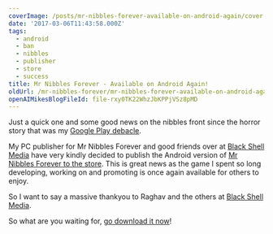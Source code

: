 ```yaml
---
coverImage: /posts/mr-nibbles-forever-available-on-android-again/cover.jpg
date: '2017-03-06T11:43:58.000Z'
tags:
  - android
  - ban
  - nibbles
  - publisher
  - store
  - success
title: Mr Nibbles Forever - Available on Android Again!
oldUrl: /mr-nibbles-forever/mr-nibbles-forever-available-on-android-again
openAIMikesBlogFileId: file-rxy0TK22WhzJbKPPjVSz8pMD
---
```


Just a quick one and some good news on the nibbles front since the horror story that was my [Google Play debacle](https://www.mikecann.blog/misc/why-i-probably-wont-be-making-another-mobile-game-ever-again/).

My PC publisher for Mr Nibbles Forever and good friends over at [Black Shell Media](https://blackshellmedia.com/) have very kindly decided to publish the Android version of [Mr Nibbles Forever to the store](https://play.google.com/store/apps/details?id=com.blackshellmedia.mrnibblesforever). This is great news as the game I spent so long developing, working on and promoting is once again available for others to enjoy.

<!-- more -->

So I want to say a massive thankyou to Raghav and the others at [Black Shell Media](https://blackshellmedia.com/).

So what are you waiting for, [go download it now](https://play.google.com/store/apps/details?id=com.blackshellmedia.mrnibblesforever)!
